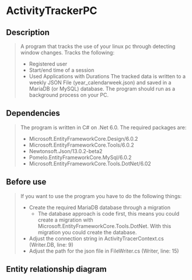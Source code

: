 # ActivityTrackerPC

## Description
>A program that tracks the use of your linux pc through detecting 
>window changes.
>Tracks the following:
> + Registered user
> + Start/end time of a session
> + Used Applications with Durations
>The tracked data is written to a weekly JSON File
>(year_calendarweek.json) and saved in a MariaDB (or MySQL) 
>database. The program should run as a background process on your PC.

## Dependencies
> The program is written in C# on .Net 6.0.
> The required packages are:
> + Microsoft.EntityFrameworkCore.Design/6.0.2
> + Microsoft.EntityFrameworkCore.Tools/6.0.2
> + Newtonsoft.Json/13.0.2-beta2
> + Pomelo.EntityFrameworkCore.MySql/6.0.2
> + Microsoft.EntityFrameworkCore.Tools.DotNet/6.02

## Before use
>If you want to use the program you have to do the following things:
> + Create the required MariaDB database through a migration
>   + The database approach is code first, this means you could create a migration with Microsoft.EntityFrameworkCore.Tools.DotNet. With this migration you could create the database.
> + Adjust the connection string in ActivityTracerContext.cs (Writer.DB, line: 9)
> + Adjust the path for the json file in FileWriter.cs (Writer, line: 15)


## Entity relationship diagram

